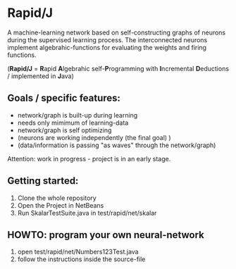 # Rapid/J
A machine-learning network based on self-constructing graphs of neurons during the supervised learning process.
The interconnected neurons implement algebrahic-functions for evaluating the weights and firing functions.

(**Rapid/J** = **R**apid **A**lgebrahic self-**P**rogramming with **I**ncremental **D**eductions / implemented in **J**ava)

## Goals / specific features:
* network/graph is built-up during learning
* needs only mimimum of learning-data
* network/graph is self optimizing
* (neurons are working independently (the final goal) )
* (data/information is passing "as waves" through the network/graph)

Attention: work in progress - project is in an early stage.

## Getting started:
1. Clone the whole repository
2. Open the Project in NetBeans
3. Run SkalarTestSuite.java in test/rapid/net/skalar

## HOWTO: program your own neural-network
1. open test/rapid/net/Numbers123Test.java
2. follow the instructions inside the source-file

